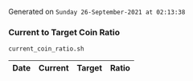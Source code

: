 Generated on `Sunday 26-September-2021 at 02:13:38`

### Current to Target Coin Ratio
`current_coin_ratio.sh`

Date|Current|Target|Ratio
---|---|---|---

